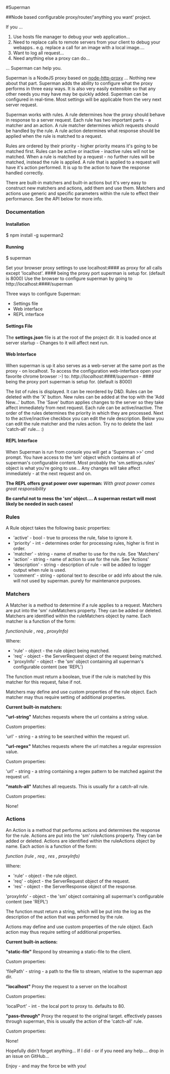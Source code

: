 #Superman

##Node based configurable proxy/router/'anything you want' project.

If you ...
1) Use hosts file manager to debug your web application...
2) Need to replace calls to remote servers from your client to debug your webapps.. e.g. replace a call for an image with a local image....
3) Want to log all request...
4) Need anything else a proxy can do...

... Superman can help you.
 
Superman is a NodeJS proxy based on [node-http-proxy](https://github.com/nodejitsu/node-http-proxy) ... Nothing new about that part.
Superman adds the ability to configure what the proxy performs in three easy ways.
It is also very easily extensible so that any other needs you may have may be quickly added.
Superman can be configured in real-time. Most settings will be applicable from the very next server request.

Superman works with rules.
A rule determines how the proxy should behave in response to a server request.
Each rule has two important parts - a matcher and an action.
A rule matcher determines which requests should be handled by the rule.
A rule action determines what response should be applied when the rule is matched to a request.

Rules are ordered by their priority - higher priority means it's going to be matched first.
Rules can be active or inactive - inactive rules will not be matched.
When a rule is matched by a request - no further rules will be matched, instead the rule is applied.
A rule that is applied to a request will have it's action performed.
It is up to the action to have the response handled correctly.
  
There are built-in matchers and built-in actions but it's very easy to construct new matchers and actions, add them and use them.
Matchers and actions use generic and specific parameters within the rule to effect their performance.
See the API below for more info.

### Documentation

#### Installation
$ npm install -g superman2

#### Running
$ superman

Set your browser proxy settings to use localhost:#### as proxy for all calls except 'localhost'. #### being the proxy port superman is setup for. (default is 8000)
Use the browser to configure superman by going to http://localhost:####/superman

Three ways to configure Superman:
* Settings file
* Web interface
* REPL interface

#### Settings File
The **settings.json** file is at the root of the project dir.
It is loaded once at server startup - Changes to it will affect next run.

#### Web Interface
When superman is up it also serves as a web-server at the same port as the proxy - on localhost.
To access the configuration web-interface open your favorite chrome browser :-) to:
*http://localhost:####/superman* - #### being the proxy port superman is setup for. (default is 8000)

The list of rules is displayed.
It can be reordered by D&D.
Rules can be deleted with the 'X' button.
New rules can be added at the top with the 'Add New...' button.
The 'Save' button applies changes to the server so they take affect immediately from next request.
Each rule can be active/inactive.
The order of the rules determines the priority in which they are processed.
Next to the active/inactive checkbox you can edit the rule description.
Below you can edit the rule matcher and the rules action.
Try no to delete the last 'catch-all' rule... :)

#### REPL Interface
When Superman is run from console you will get a 'Superman >>' cmd prompt.
You have access to the 'sm' object which contains all of superman's configurable content.
Most probably the 'sm.settings.rules' object is what you're going to use...
Any changes will take affect immediately - at the next request and on.

**The REPL offers great power over superman:**
*With great power comes great responsibility*

**Be careful not to mess the 'sm' object.... A superman restart will most likely be needed in such cases!**  

### Rules
A Rule object takes the following basic properties:
- 'active' - bool - true to process the rule, false to ignore it.
- 'priority' - int - determines order for processing rules, higher is first in order.     
- 'matcher' - string - name of mather to use for the rule. See 'Matchers'
- 'action' - string - name of action to use for the rule. See 'Actions'
- 'description' - string - description of rule - will be added to logger output when rule is used.   
- 'comment' - string - optional text to describe or add info about the rule. will not used by superman. purely for maintenance purposes.

### Matchers
A Matcher is a method to determine if a rule applies to a request.
Matchers are put into the 'sm' ruleMatchers property. They can be added or deleted.
Matchers are identified within the ruleMatchers object by name.
Each matcher is a function of the form:

*function(rule , req , proxyInfo)*

Where:
- 'rule' - object - the rule object being matched.
- 'req' - object - the ServerRequest object of the request being matched.
- 'proxyInfo' - object - the 'sm' object containing all superman's configurable content (see 'REPL')

The function must return a boolean, true if the rule is matched by this matcher for this request, false if not.

Matchers may define and use custom properties of the rule object.
Each matcher may thus require setting of additional properties.

**Current built-in matchers:**

**"url-string"**  Matches requests where the url contains a string value. 

Custom properties:

  'url' - string - a string to be searched within the request url.
  
  
**"url-regex"**  Matches requests where the url matches a regular expression value. 

Custom properties:

  'url' - string - a string containing a regex pattern to be matched against the request url.


**"match-all"**  Matches all requests. This is usually for a catch-all rule. 

Custom properties:

  None!
  
  
### Actions
An Action is a method that performs actions and determines the response for the rule.
Actions are put into the 'sm' ruleActions property. They can be added or deleted.
Actions are identified within the ruleActions object by name.
Each action is a function of the form:

*function (rule , req , res , proxyInfo)*

Where:
- 'rule' - object - the rule object.
- 'req' - object - the ServerRequest object of the request.
- 'res' - object - the ServerResponse object of the response.

'proxyInfo' - object - the 'sm' object containing all superman's configurable content (see 'REPL')
 
The function must return a string, which will be put into the log as the description of the action that was performed by the rule.

Actions may define and use custom properties of the rule object.
Each action may thus require setting of additional properties.

**Current built-in actions:**

**"static-file"**  Respond by streaming a static-file to the client. 

Custom properties:

  'filePath' - string - a path to the file to stream, relative to the superman app dir. 
  
  
**"localhost"**  Proxy the request to a server on the localhost

Custom properties:

  'localPort' - int - the local port to proxy to. defaults to 80. 
  
  
**"pass-through"**  Proxy the request to the original target. effectively passes through superman, this is usually the action of the 'catch-all' rule.

Custom properties:

  None! 
  

Hopefully didn't forget anything...
If I did - or if you need any help.... drop in an issue on GitHub...

Enjoy - and may the force be with you! 
